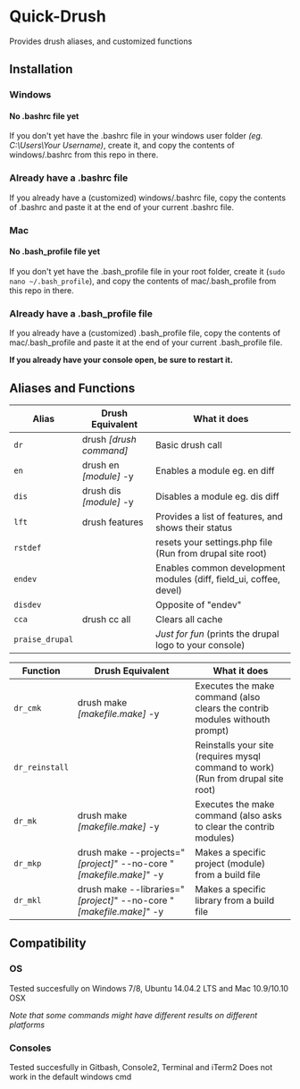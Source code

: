 # Quick-Drush
Provides drush aliases, and customized functions

## Installation

### Windows

#### No .bashrc file yet
If you don't yet have the .bashrc file in your windows user folder _(eg. C:\Users\Your Username)_, create it, and copy the contents of windows/.bashrc from this repo in there.

### Already have a .bashrc file
If you already have a (customized) windows/.bashrc file, copy the contents of .bashrc and paste it at the end of your current .bashrc file.

### Mac

#### No .bash_profile file yet
If you don't yet have the .bash\_profile file in your root folder, create it (`sudo nano ~/.bash_profile`), and copy the contents of mac/.bash\_profile from this repo in there.

### Already have a .bash\_profile file
If you already have a (customized) .bash\_profile file, copy the contents of mac/.bash\_profile and paste it at the end of your current .bash\_profile file.

__If you already have your console open, be sure to restart it.__

## Aliases and Functions

| Alias           | Drush Equivalent        | What it does                                                       |
| --------------- | ----------------------- | ------------------------------------------------------------------ |
| `dr`            | drush _[drush command]_ | Basic drush call                                                   |
| `en`         	  | drush en _[module]_ -y  | Enables a module eg. en diff                                       |
| `dis`        	  | drush dis _[module]_ -y | Disables a module eg. dis diff                                     |
| `lft`        	  | drush features          | Provides a list of features, and shows their status                |
| `rstdef`     	  |                         | resets your settings.php file (Run from drupal site root)          |
| `endev`      	  |                         | Enables common development modules (diff, field_ui, coffee, devel) |
| `disdev`     	  |                         | Opposite of "endev"                                                |
| `cca`        	  | drush cc all            | Clears all cache                                                   |
| `praise_drupal` |                         | _Just for fun_ (prints the drupal logo to your console)            |


| Function        | Drush Equivalent                                                      | What it does                                                                     |
| --------------- | --------------------------------------------------------------------- | -------------------------------------------------------------------------------- |
| `dr_cmk`        | drush make _[makefile.make]_ -y                                       | Executes the make command (also clears the contrib modules withouth prompt)      |
| `dr_reinstall`  |                                                                       | Reinstalls your site (requires mysql command to work)(Run from drupal site root) |
| `dr_mk`         | drush make _[makefile.make]_ -y                                       | Executes the make command (also asks to clear the contrib modules)               |
| `dr_mkp`        | drush make --projects="_[project]_" --no-core "_[makefile.make]_" -y  | Makes a specific project (module) from a build file                              |
| `dr_mkl`        | drush make --libraries="_[project]_" --no-core "_[makefile.make]_" -y | Makes a specific library from a build file                                       |

## Compatibility

### OS
Tested succesfully on Windows 7/8, Ubuntu 14.04.2 LTS and Mac 10.9/10.10 OSX

_Note that some commands might have different results on different platforms_

### Consoles
Tested succesfully in Gitbash, Console2, Terminal and iTerm2
Does not work in the default windows cmd
